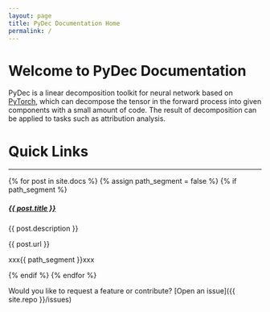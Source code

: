 ```yaml
---
layout: page
title: PyDec Documentation Home
permalink: /
---
```


# Welcome to PyDec Documentation

PyDec is a linear decomposition toolkit for neural network based on [PyTorch](https://pytorch.org/), which can decompose the tensor in the forward process into given components with a small amount of code. The result of decomposition can be applied to tasks such as attribution analysis.

# Quick Links
<div class="section-index">
    <hr class="panel-line">
    {% for post in site.docs %}
        {% assign path_segment = false %}
            {% if path_segment %}
                <div class="entry">
                <h5><a href="{{ post.url | prepend: site.baseurl }}">{{ post.title }}</a></h5>
                <p>{{ post.description }}</p>
                <p>{{ post.url }}</p>
                <p>xxx{{ path_segment }}xxx</p>
                </div>
            {% endif %}
    {% endfor %}
</div>


Would you like to request a feature or contribute?
[Open an issue]({{ site.repo }}/issues)
